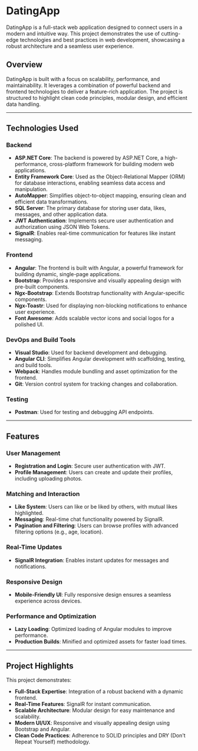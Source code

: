 # DatingApp

DatingApp is a full-stack web application designed to connect users in a modern and intuitive way. This project demonstrates the use of cutting-edge technologies and best practices in web development, showcasing a robust architecture and a seamless user experience.

## Overview

DatingApp is built with a focus on scalability, performance, and maintainability. It leverages a combination of powerful backend and frontend technologies to deliver a feature-rich application. The project is structured to highlight clean code principles, modular design, and efficient data handling.

---

## Technologies Used

### Backend
- **ASP.NET Core**: The backend is powered by ASP.NET Core, a high-performance, cross-platform framework for building modern web applications.
- **Entity Framework Core**: Used as the Object-Relational Mapper (ORM) for database interactions, enabling seamless data access and manipulation.
- **AutoMapper**: Simplifies object-to-object mapping, ensuring clean and efficient data transformations.
- **SQL Server**: The primary database for storing user data, likes, messages, and other application data.
- **JWT Authentication**: Implements secure user authentication and authorization using JSON Web Tokens.
- **SignalR**: Enables real-time communication for features like instant messaging.

### Frontend
- **Angular**: The frontend is built with Angular, a powerful framework for building dynamic, single-page applications.
- **Bootstrap**: Provides a responsive and visually appealing design with pre-built components.
- **Ngx-Bootstrap**: Extends Bootstrap functionality with Angular-specific components.
- **Ngx-Toastr**: Used for displaying non-blocking notifications to enhance user experience.
- **Font Awesome**: Adds scalable vector icons and social logos for a polished UI.

### DevOps and Build Tools
- **Visual Studio**: Used for backend development and debugging.
- **Angular CLI**: Simplifies Angular development with scaffolding, testing, and build tools.
- **Webpack**: Handles module bundling and asset optimization for the frontend.
- **Git**: Version control system for tracking changes and collaboration.

### Testing
- **Postman**: Used for testing and debugging API endpoints.

---

## Features

### User Management
- **Registration and Login**: Secure user authentication with JWT.
- **Profile Management**: Users can create and update their profiles, including uploading photos.

### Matching and Interaction
- **Like System**: Users can like or be liked by others, with mutual likes highlighted.
- **Messaging**: Real-time chat functionality powered by SignalR.
- **Pagination and Filtering**: Users can browse profiles with advanced filtering options (e.g., age, location).

### Real-Time Updates
- **SignalR Integration**: Enables instant updates for messages and notifications.

### Responsive Design
- **Mobile-Friendly UI**: Fully responsive design ensures a seamless experience across devices.

### Performance and Optimization
- **Lazy Loading**: Optimized loading of Angular modules to improve performance.
- **Production Builds**: Minified and optimized assets for faster load times.

---

## Project Highlights

This project demonstrates:
- **Full-Stack Expertise**: Integration of a robust backend with a dynamic frontend.
- **Real-Time Features**: SignalR for instant communication.
- **Scalable Architecture**: Modular design for easy maintenance and scalability.
- **Modern UI/UX**: Responsive and visually appealing design using Bootstrap and Angular.
- **Clean Code Practices**: Adherence to SOLID principles and DRY (Don't Repeat Yourself) methodology.